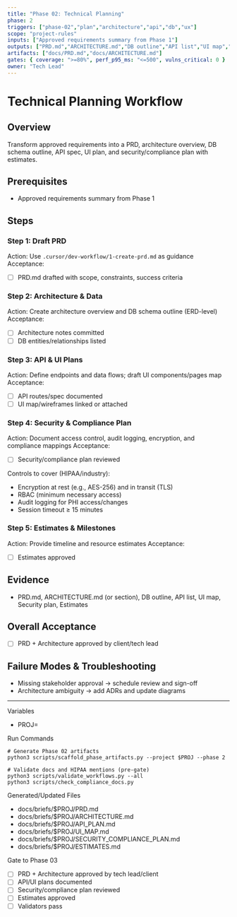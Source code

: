 ```yaml
---
title: "Phase 02: Technical Planning"
phase: 2
triggers: ["phase-02","plan","architecture","api","db","ux"]
scope: "project-rules"
inputs: ["Approved requirements summary from Phase 1"]
outputs: ["PRD.md","ARCHITECTURE.md","DB outline","API list","UI map","Security plan","Estimates"]
artifacts: ["docs/PRD.md","docs/ARCHITECTURE.md"]
gates: { coverage: ">=80%", perf_p95_ms: "<=500", vulns_critical: 0 }
owner: "Tech Lead"
---
```


# Technical Planning Workflow

## Overview
Transform approved requirements into a PRD, architecture overview, DB schema outline, API spec, UI plan, and security/compliance plan with estimates.

## Prerequisites
- Approved requirements summary from Phase 1

## Steps

### Step 1: Draft PRD
Action: Use `.cursor/dev-workflow/1-create-prd.md` as guidance
Acceptance:
- [ ] PRD.md drafted with scope, constraints, success criteria

### Step 2: Architecture & Data
Action: Create architecture overview and DB schema outline (ERD-level)
Acceptance:
- [ ] Architecture notes committed
- [ ] DB entities/relationships listed

### Step 3: API & UI Plans
Action: Define endpoints and data flows; draft UI components/pages map
Acceptance:
- [ ] API routes/spec documented
- [ ] UI map/wireframes linked or attached

### Step 4: Security & Compliance Plan
Action: Document access control, audit logging, encryption, and compliance mappings
Acceptance:
- [ ] Security/compliance plan reviewed

Controls to cover (HIPAA/industry):
- Encryption at rest (e.g., AES-256) and in transit (TLS)
- RBAC (minimum necessary access)
- Audit logging for PHI access/changes
- Session timeout ≥ 15 minutes

### Step 5: Estimates & Milestones
Action: Provide timeline and resource estimates
Acceptance:
- [ ] Estimates approved

## Evidence
- PRD.md, ARCHITECTURE.md (or section), DB outline, API list, UI map, Security plan, Estimates

## Overall Acceptance
- [ ] PRD + Architecture approved by client/tech lead

## Failure Modes & Troubleshooting
- Missing stakeholder approval → schedule review and sign-off
- Architecture ambiguity → add ADRs and update diagrams

---

Variables
- PROJ=<project-key>

Run Commands
```
# Generate Phase 02 artifacts
python3 scripts/scaffold_phase_artifacts.py --project $PROJ --phase 2

# Validate docs and HIPAA mentions (pre-gate)
python3 scripts/validate_workflows.py --all
python3 scripts/check_compliance_docs.py
```

Generated/Updated Files
- docs/briefs/$PROJ/PRD.md
- docs/briefs/$PROJ/ARCHITECTURE.md
- docs/briefs/$PROJ/API_PLAN.md
- docs/briefs/$PROJ/UI_MAP.md
- docs/briefs/$PROJ/SECURITY_COMPLIANCE_PLAN.md
- docs/briefs/$PROJ/ESTIMATES.md

Gate to Phase 03
- [ ] PRD + Architecture approved by tech lead/client
- [ ] API/UI plans documented
- [ ] Security/compliance plan reviewed
- [ ] Estimates approved
- [ ] Validators pass
